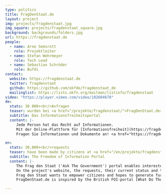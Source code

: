 ```yaml
---
type: politics
title: FragDenStaat.de
layout: project
img: projects/fragdenstaat.jpg
img_square: projects/fragdenstaat_square.jpg
background: backgrounds/folders.jpg
url: https://fragdenstaat.de
people:
  - name: Arne Semsrott
    role: Projektleiter
  - name: Stefan Wehrmeyer
    role: Tech Lead
  - name: Sebastian Schröder
    role: Bufdi
contact:
  website: https://fragdenstaat.de
  twitter: fragdenstaat
  github: https://github.com/okfde/fragdenstaat_de
  mailinglist: https://lists.okfn.org/mailman/listinfo/fragdenstaat
video: "https://player.vimeo.com/video/102604678"
de:
  stats: 30 000+<br/>Anfragen
  teaser: wurden bei <a href="/projekte/fragdenstaat/">FragDenStaat.de</a> von BürgerInnen an Behörden gestellt.
  subtitle: Das Informationsfreiheitsportal
  content: |-
     Jede Person hat das Recht auf Informationen. 
     Mit der Online-Plattform für [Informationsfreiheit](https://fragdenstaat.de/) [FragDenStaat](https://fragdenstaat.de/) kann jede Person Anfragen an Behörden stellen.
     Fragen Sie Informationen und Dokumente an! <a href="https://fragdenstaat.de">Zu FragDenStaat</a>

en:
  stats: 30,000+<br/>requests
  teaser: have been made by citizens at <a href="/en/projekte/fragdenstaat/">FragDenStaat.de</a>.
  subtitle: The Freedom of Information Portal
  content: |-
     The Frag den Staat ('Ask The Government') portal enables interested citizens to request information from a variety of public sector organisations by making a Freedom of Information (FOI) request. 
     On the project's website, the requests, their current status and the responses to them are transparently documented and published. 
     Frag den Staat wants to empower citizens and hopes to generate further interest in FOI. 
     FragDenStaat.de is inspired by the British FOI-portal [What Do They Know]( https://www.whatdotheyknow.com/) and cooperates with other FOI portals around the world.

---
```


